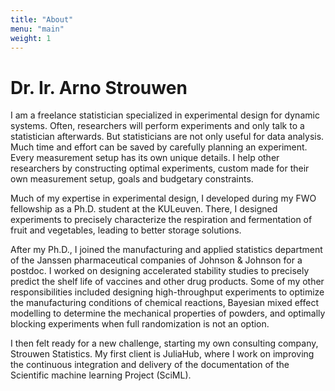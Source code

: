 ```yaml
---
title: "About"
menu: "main"
weight: 1
---
```


# Dr. Ir. Arno Strouwen

I am a freelance statistician specialized in experimental design for dynamic systems.
Often, researchers will perform experiments and only  talk to a statistician afterwards.
But statisticians are not only useful for data analysis.
Much time and effort can be saved by carefully planning an experiment.
Every measurement setup has its own unique details.
I help other researchers by constructing optimal experiments, custom made for their own measurement setup, goals and budgetary constraints.

Much of my expertise in experimental design, I developed during my FWO fellowship as a Ph.D. student at the KULeuven. 
There, I designed experiments to precisely characterize the respiration and fermentation of fruit and vegetables, leading to better storage solutions.

After my Ph.D., I joined the manufacturing and applied statistics department of the Janssen pharmaceutical companies of Johnson & Johnson for a postdoc.
I worked on designing accelerated stability studies to precisely predict the shelf life of vaccines and other drug products.
Some of my other responsibilities included designing high-throughput experiments to optimize the manufacturing conditions of chemical reactions,
Bayesian mixed effect modelling to determine the mechanical properties of powders,
and optimally blocking experiments when full randomization is not an option.

I then felt ready for a new challenge, starting my own consulting company, Strouwen Statistics.
My first client is JuliaHub,
where I work on improving the continuous integration and delivery of the documentation of the Scientific machine learning Project (SciML).
